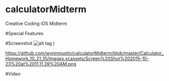 # calculatorMidterm
Creative Coding iOS Midterm

#Special Features

#Screenshot
![alt tag](https://raw.github.com/wynnmustin/calculatorMidterm/blob/master/Calculator_Homework_10_21_15/Images.xcassets/Screen%20Shot%202015-10-23%20at%2011.11.39%20AM.png)
)

https://github.com/wynnmustin/calculatorMidterm/blob/master/Calculator_Homework_10_21_15/Images.xcassets/Screen%20Shot%202015-10-23%20at%2011.11.39%20AM.png

#Video


